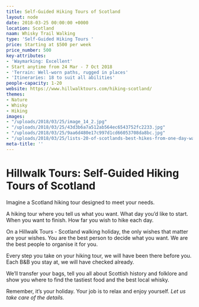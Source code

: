 ```yaml
---
title: Self-Guided Hiking Tours of Scotland
layout: node
date: 2018-03-25 00:00:00 +0000
location: Scotland
naam: Whisky Trail Walking
type: 'Self-Guided Hiking Tours '
price: Starting at $500 per week
price_number: 500
key-attributes:
- 'Waymarking: Excellent'
- Start anytime from 24 Mar - 7 Oct 2018
- 'Terrain: Well-worn paths, rugged in places'
- 'Itineraries: 18 to suit all abilities'
people-capacity: 1-20
website: https://www.hillwalktours.com/hiking-scotland/
themes:
- Nature
- Whisky
- Hiking
images:
- "/uploads/2018/03/25/image_14_2.jpg"
- "/uploads/2018/03/25/43d3b6a7a512ab564ec6543752fc2233.jpg"
- "/uploads/2018/03/25/9aa6d480e17c997d1cd66053708da8bc.jpg"
- "/uploads/2018/03/25/lists-20-of-scotlands-best-hikes-from-one-day-walks-and-family-trips-to-epic-adventures.jpg"
meta-title: ''
---
```

# **Hillwalk Tours**: Self-Guided Hiking Tours of Scotland

Imagine a Scotland hiking tour designed to meet your needs.

A hiking tour where you tell us what you want. What day you’d like to start. When you want to finish. How far you wish to hike each day.

On a Hillwalk Tours - Scotland walking holiday, the only wishes that matter are your wishes. You are the best person to decide what you want. We are the best people to organise it for you.

Every step you take on your hiking tour, we will have been there before you. Each B&B you stay at, we will have checked already.

We’ll transfer your bags, tell you all about Scottish history and folklore and show you where to find the tastiest food and the best local whisky.

Remember, it’s your holiday. Your job is to relax and enjoy yourself. _Let us take care of the details._